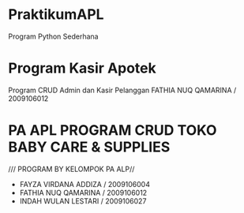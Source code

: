 # PraktikumAPL
Program Python Sederhana

# Program Kasir Apotek
Program CRUD Admin dan Kasir Pelanggan
FATHIA NUQ QAMARINA /  2009106012

# PA APL PROGRAM CRUD TOKO BABY CARE & SUPPLIES
/// PROGRAM BY KELOMPOK PA ALP//

+ FAYZA VIRDANA ADDIZA / 2009106004
+ FATHIA NUQ QAMARINA /  2009106012
+ INDAH WULAN LESTARI /  2009106027
